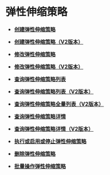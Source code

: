 # 弹性伸缩策略<a name="as_06_0400"></a>

-   **[创建弹性伸缩策略](创建弹性伸缩策略.md)**  

-   **[创建弹性伸缩策略（V2版本）](创建弹性伸缩策略（V2版本）.md)**  

-   **[修改弹性伸缩策略](修改弹性伸缩策略.md)**  

-   **[修改弹性伸缩策略（V2版本）](修改弹性伸缩策略（V2版本）.md)**  

-   **[查询弹性伸缩策略列表](查询弹性伸缩策略列表.md)**  

-   **[查询弹性伸缩策略列表（V2版本）](查询弹性伸缩策略列表（V2版本）.md)**  

-   **[查询弹性伸缩策略全量列表（V2版本）](查询弹性伸缩策略全量列表（V2版本）.md)**  

-   **[查询弹性伸缩策略详情](查询弹性伸缩策略详情.md)**  

-   **[查询弹性伸缩策略详情（V2版本）](查询弹性伸缩策略详情（V2版本）.md)**  

-   **[执行或启用或停止弹性伸缩策略](执行或启用或停止弹性伸缩策略.md)**  

-   **[删除弹性伸缩策略](删除弹性伸缩策略.md)**  

-   **[批量操作弹性伸缩策略](批量操作弹性伸缩策略.md)**  


